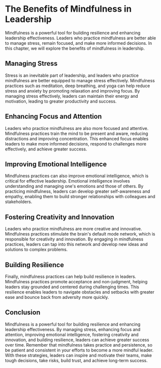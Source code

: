 The Benefits of Mindfulness in Leadership
============================================================================

Mindfulness is a powerful tool for building resilience and enhancing leadership effectiveness. Leaders who practice mindfulness are better able to manage stress, remain focused, and make more informed decisions. In this chapter, we will explore the benefits of mindfulness in leadership.

Managing Stress
---------------

Stress is an inevitable part of leadership, and leaders who practice mindfulness are better equipped to manage stress effectively. Mindfulness practices such as meditation, deep breathing, and yoga can help reduce stress and anxiety by promoting relaxation and improving focus. By managing stress effectively, leaders can maintain their energy and motivation, leading to greater productivity and success.

Enhancing Focus and Attention
-----------------------------

Leaders who practice mindfulness are also more focused and attentive. Mindfulness practices train the mind to be present and aware, reducing distractions and improving concentration. This enhanced focus enables leaders to make more informed decisions, respond to challenges more effectively, and achieve greater success.

Improving Emotional Intelligence
--------------------------------

Mindfulness practices can also improve emotional intelligence, which is critical for effective leadership. Emotional intelligence involves understanding and managing one's emotions and those of others. By practicing mindfulness, leaders can develop greater self-awareness and empathy, enabling them to build stronger relationships with colleagues and stakeholders.

Fostering Creativity and Innovation
-----------------------------------

Leaders who practice mindfulness are more creative and innovative. Mindfulness practices stimulate the brain's default mode network, which is responsible for creativity and innovation. By engaging in mindfulness practices, leaders can tap into this network and develop new ideas and solutions to complex problems.

Building Resilience
-------------------

Finally, mindfulness practices can help build resilience in leaders. Mindfulness practices promote acceptance and non-judgment, helping leaders stay grounded and centered during challenging times. This resilience enables leaders to navigate obstacles and setbacks with greater ease and bounce back from adversity more quickly.

Conclusion
----------

Mindfulness is a powerful tool for building resilience and enhancing leadership effectiveness. By managing stress, enhancing focus and attention, improving emotional intelligence, fostering creativity and innovation, and building resilience, leaders can achieve greater success over time. Remember that mindfulness takes practice and persistence, so be patient and consistent in your efforts to become a more mindful leader. With these strategies, leaders can inspire and motivate their teams, make tough decisions, take risks, build trust, and achieve long-term success.
